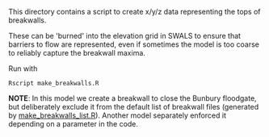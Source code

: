This directory contains a script to create x/y/z data representing the tops of breakwalls.

These can be 'burned' into the elevation grid in SWALS to ensure that barriers to flow are represented, even if sometimes the model is too coarse to reliably capture the breakwall maxima.

Run with

    Rscript make_breakwalls.R


__NOTE__: In this model we create a breakwall to close the Bunbury floodgate, but deliberately exclude it from the default list of breakwall files (generated by [make_breakwalls_list.R](make_breakwalls_list.R)). Another model separately enforced it depending on a parameter in the code.
